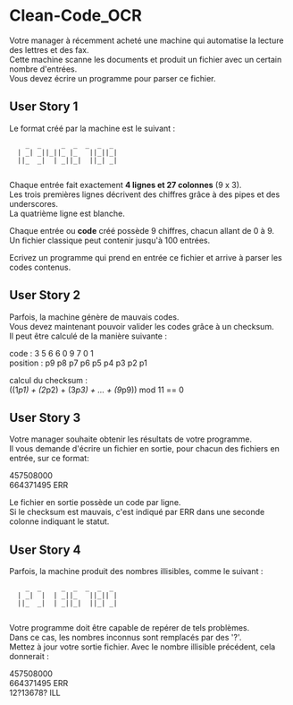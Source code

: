 # Clean-Code_OCR

Votre manager à récemment acheté une machine qui automatise la lecture des lettres et des fax.  
Cette machine scanne les documents et produit un fichier avec un certain nombre d'entrées.  
Vous devez écrire un programme pour parser ce fichier.  

## User Story 1

Le format créé par la machine est le suivant :  

```
    _  _     _  _  _  _  _ 
  | _| _||_||_ |_   ||_||_|
  ||_  _|  | _||_|  ||_| _|
  
```

Chaque entrée fait exactement **4 lignes et 27 colonnes** (9 x 3).  
Les trois premières lignes décrivent des chiffres grâce à des pipes et des underscores.  
La quatrième ligne est blanche.  

Chaque entrée ou **code** créé possède 9 chiffres, chacun allant de 0 à 9.  
Un fichier classique peut contenir jusqu'à 100 entrées.  
  
Ecrivez un programme qui prend en entrée ce fichier et arrive à parser les codes contenus.  

## User Story 2
	
Parfois, la machine génère de mauvais codes.   
Vous devez maintenant pouvoir valider les codes grâce à un checksum.  
Il peut être calculé de la manière suivante :  

code     : 3  5  6  6  0  9  7  0  1  
position : p9 p8 p7 p6 p5 p4 p3 p2 p1  
  
calcul du checksum :  
((1*p1) + (2*p2) + (3*p3) + ... + (9*p9)) mod 11 == 0  

## User Story 3
	
Votre manager souhaite obtenir les résultats de votre programme.  
Il vous demande d'écrire un fichier en sortie, pour chacun des fichiers en entrée, sur ce format:  
  
457508000  
664371495 ERR  

Le fichier en sortie possède un code par ligne.  
Si le checksum est mauvais, c'est indiqué par ERR dans une seconde colonne indiquant le statut.  

## User Story 4

Parfois, la machine produit des nombres illisibles, comme le suivant :  

```
    _  _     _  _  _  _  _ 
  | _|  |  | _||_   ||_|| |
  ||_  _|  | _||_|  ||_| _|
  
```

Votre programme doit être capable de repérer de tels problèmes.  
Dans ce cas, les nombres inconnus sont remplacés par des '?'.  
Mettez à jour votre sortie fichier. Avec le nombre illisible précédent, cela donnerait :  

457508000    
664371495 ERR   
12?13678? ILL  
